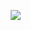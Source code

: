 ᅠ ᅠᅠᅠ ᅠᅠᅠ ᅠᅠᅠ ᅠᅠᅠ ᅠᅠ<img src="https://i.pinimg.com/originals/61/e0/5c/61e05c2d1ce30f02d40a828423693908.gif">

